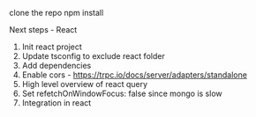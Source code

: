 clone the repo
npm install

Next steps - React

1. Init react project
2. Update tsconfig to exclude react folder
3. Add dependencies
4. Enable cors -
   https://trpc.io/docs/server/adapters/standalone
5. High level overview of react query
6. Set refetchOnWindowFocus: false since mongo is slow
7. Integration in react